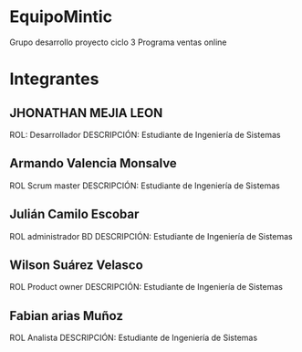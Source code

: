 # EquipoMintic
Grupo desarrollo proyecto ciclo 3 Programa ventas online


# Integrantes

## JHONATHAN MEJIA LEON
ROL: Desarrollador
DESCRIPCIÓN: Estudiante de Ingeniería de Sistemas

## Armando Valencia Monsalve 
ROL Scrum master
DESCRIPCIÓN: Estudiante de Ingeniería de Sistemas

## Julián Camilo Escobar 
ROL administrador BD
DESCRIPCIÓN: Estudiante de Ingeniería de Sistemas

## Wilson Suárez Velasco 
ROL Product owner
DESCRIPCIÓN: Estudiante de Ingeniería de Sistemas

## Fabian arias Muñoz  
ROL Analista
DESCRIPCIÓN: Estudiante de Ingeniería de Sistemas



